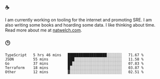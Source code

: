 ### ☕

I am currently working on tooling for the internet and promoting SRE. I am also writing some books and hoarding some data. I like thinking about time. Read more about me at [natwelch.com](https://natwelch.com).

### 🕒

<!--START_SECTION:waka-->
```text
TypeScript   5 hrs 46 mins   ██████████████████░░░░░░░   71.67 % 
JSON         55 mins         ███░░░░░░░░░░░░░░░░░░░░░░   11.58 % 
Go           37 mins         ██░░░░░░░░░░░░░░░░░░░░░░░   07.83 % 
Terraform    18 mins         █░░░░░░░░░░░░░░░░░░░░░░░░   03.87 % 
Other        12 mins         ▓░░░░░░░░░░░░░░░░░░░░░░░░   02.51 % 
```
<!--END_SECTION:waka-->
